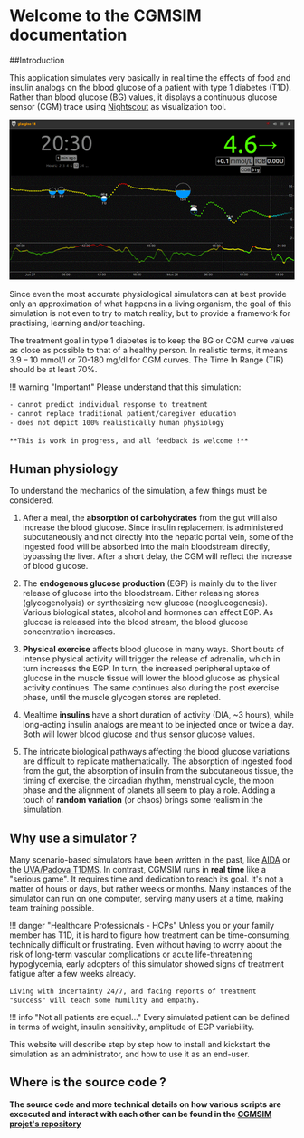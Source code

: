 # Welcome to the CGMSIM documentation

##Introduction

This application simulates very basically in real time the effects of food and insulin analogs on the blood glucose of a patient with type 1 diabetes (T1D). Rather than blood glucose (BG) values, it displays a continuous glucose sensor (CGM) trace using <a href="https://nightscout.github.io/" target="_blank">Nightscout</a> as visualization tool. 

![Animation2](img/CGMSIM.gif)


Since even the most accurate physiological simulators can at best provide only an approximation of what happens in a living organism, the goal of this simulation is not even to try to match reality, but to provide a framework for practising, learning and/or teaching.

The treatment goal in type 1 diabetes is to keep the BG or CGM curve values as close as possible to that of a healthy person. In realistic terms, it means 3.9 – 10 mmol/l or 70-180 mg/dl for CGM curves. The Time In Range (TIR) should be at least 70%.

!!! warning "Important"
    Please understand that this simulation:

    - cannot predict individual response to treatment
    - cannot replace traditional patient/caregiver education
    - does not depict 100% realistically human physiology

    **This is work in progress, and all feedback is welcome !**


## Human physiology

To understand the mechanics of the simulation, a few things must be considered.

1. After a meal, the __absorption of carbohydrates__ from the gut will also increase the blood glucose. Since insulin replacement is administered subcutaneously and not directly into the hepatic portal vein, some of the ingested food will be absorbed into the main bloodstream directly, bypassing the liver. After a short delay, the CGM will reflect the increase of blood glucose.

2. The __endogenous glucose production__ (EGP) is mainly du to the liver release of glucose into the bloodstream. Either releasing stores (glycogenolysis) or synthesizing new glucose (neoglucogenesis). Various biological states, alcohol and hormones can affect EGP. As glucose is released into the blood stream, the blood glucose concentration increases.

3. __Physical exercise__ affects blood glucose in many ways. Short bouts of intense physical activity will trigger the release of adrenalin, which in turn increases the EGP. In turn, the increased peripheral uptake of glucose in the muscle tissue will lower the blood glucose as physical activity continues. The same continues also during the post exercise phase, until the muscle glycogen stores are repleted.

4. Mealtime __insulins__ have a short duration of activity (DIA, ~3 hours), while long-acting insulin analogs are meant to be injected once or twice a day. Both will lower blood glucose and thus sensor glucose values.

5. The intricate biological pathways affecting the blood glucose variations are difficult to replicate mathematically. The absorption of ingested food from the gut, the absorption of insulin from the subcutaneous tissue, the timing of exercise, the circadian rhythm, menstrual cycle, the moon phase and the alignment of planets all seem to play a role. Adding a touch of __random variation__ (or chaos) brings some realism in the simulation.  


## Why use a simulator ?

Many scenario-based simulators have been written in the past, like [AIDA](http://www.2aida.org/) or the [UVA/Padova T1DMS](https://www.ncbi.nlm.nih.gov/pmc/articles/PMC4454102/). In contrast, CGMSIM runs in __real time__ like a "serious game". It requires time and dedication to reach its goal. It's not a matter of hours or days, but rather weeks or months. Many instances of the simulator can run on one computer, serving many users at a time, making team training possible.

!!! danger "Healthcare Professionals - HCPs"
    Unless you or your family member has T1D, it is hard to figure how treatment can be time-consuming, technically difficult or frustrating. Even without having to worry about the risk of long-term vascular complications or acute life-threatening hypoglycemia, early adopters of this simulator showed signs of treatment fatigue after a few weeks already.

    Living with incertainty 24/7, and facing reports of treatment "success" will teach some humility and empathy.


!!! info "Not all patients are equal..."
    Every simulated patient can be defined in terms of weight, insulin sensitivity, amplitude of EGP variability.

This website will describe step by step how to install and kickstart the simulation as an administrator, and how to use it as an end-user.

## Where is the source code ?

**The source code and more technical details on how various scripts are excecuted and interact with each other can be found in the [CGMSIM projet's repository](https://github.com/lsandini/cgmsim)**
